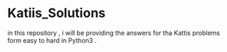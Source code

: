 # Katiis_Solutions
in this repository , i will be providing the answers for tha Kattis problems form easy to hard in Python3 .
